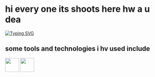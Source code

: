 
<h1>
  hi every one its shoots here hw a u dea
</h1>
<a href="https://git.io/typing-svg"><img src="https://readme-typing-svg.herokuapp.com?font=Fira+Code&pause=1000&width=435&lines=front+end+specialist +in+modern+generation" alt="Typing SVG" /></a><h2>
  some tools and technologies i hv used include

</h2>
<img src="https://cdn.jsdelivr.net/gh/devicons/devicon/icons/html5/html5-original.svg" width="45" height="45"/>
<img src="https://cdn.jsdelivr.net/gh/devicons/devicon/icons/css3/css3-original.svg" width="45" height="45"/>

<!---
andyshoots185/andyshoots185 is a ✨ special ✨ repository because its `README.md` (this file) appears on your GitHub profile.
You can click the Preview link to take a look at your changes.
--->
